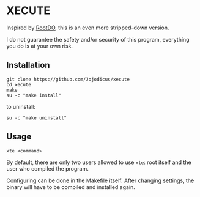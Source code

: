 # XECUTE

Inspired by [RootDO](https://codeberg.org/sw1tchbl4d3/rdo), this is an even more stripped-down version.

I do not guarantee the safety and/or security of this program, everything you do is at your own risk.

## Installation

```
git clone https://github.com/Jojodicus/xecute
cd xecute
make
su -c "make install"
```

to uninstall:

```
su -c "make uninstall"
```

## Usage

```
xte <command>
```

By default, there are only two users allowed to use `xte`: root itself and the user who compiled the program.

Configuring can be done in the Makefile itself. After changing settings, the binary will have to be compiled and installed again.
